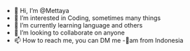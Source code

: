 - 👋 Hi, I’m @Mettaya
- 👀 I’m interested in Coding, sometimes many things 
- 🌱 I’m currently learning language and others 
- 💞️ I’m looking to collaborate on anyone 
- 📫 How to reach me, you can DM me 
-📍am from Indonesia


<!---
Mettaya/Mettaya is a ✨ special ✨ repository because its `README.md` (this file) appears on your GitHub profile.
You can click the Preview link to take a look at your changes.



